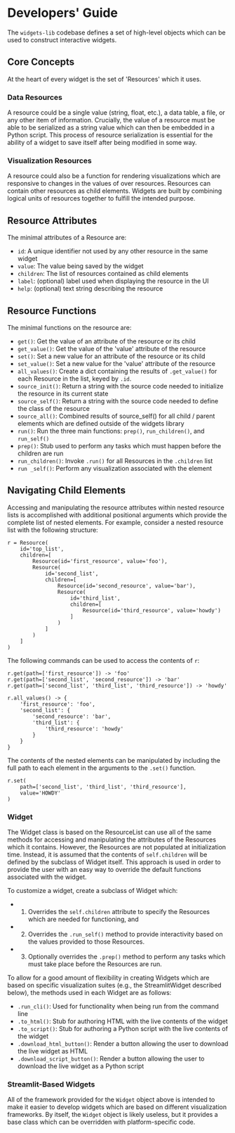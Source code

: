 # Developers' Guide

The `widgets-lib` codebase defines a set of high-level objects which
can be used to construct interactive widgets.

## Core Concepts

At the heart of every widget is the set of 'Resources' which it uses.

### Data Resources

A resource could be a single value (string, float, etc.), a data table,
a file, or any other item of information.
Crucially, the value of a resource must be able to be serialized as
a string value which can then be embedded in a Python script.
This process of resource serialization is essential for the ability
of a widget to save itself after being modified in some way.

### Visualization Resources

A resource could also be a function for rendering visualizations which
are responsive to changes in the values of over resources.
Resources can contain other resources as child elements.
Widgets are built by combining logical units of resources together
to fulfill the intended purpose.

## Resource Attributes

The minimal attributes of a Resource are:

- `id`: A unique identifier not used by any other resource in the same widget
- `value`: The value being saved by the widget
- `children`: The list of resources contained as child elements
- `label`: (optional) label used when displaying the resource in the UI
- `help`: (optional) text string describing the resource

## Resource Functions

The minimal functions on the resource are:

- `get()`: Get the value of an attribute of the resource or its child
- `get_value()`: Get the value of the 'value' attribute of the resource
- `set()`: Set a new value for an attribute of the resource or its child
- `set_value()`: Set a new value for the 'value' attribute of the resource
- `all_values()`: Create a dict containing the results of `.get_value()` for each Resource in the list, keyed by `.id`.
- `source_init()`: Return a string with the source code needed to initialize the resource in its current state
- `source_self()`: Return a string with the source code needed to define the class of the resource
- `source_all()`: Combined results of source_self() for all child / parent elements which are defined outside of the widgets library
- `run()`: Run the three main functions: `prep()`, `run_children()`, and `run_self()`
- `prep()`: Stub used to perform any tasks which must happen before the children are run
- `run_children()`: Invoke `.run()` for all Resources in the `.children` list
- `run _self()`: Perform any visualization associated with the element

## Navigating Child Elements

Accessing and manipulating the resource attributes within nested
resource lists is accomplished with additional positional arguments
which provide the complete list of nested elements.
For example, consider a nested resource list with the following structure:

```
r = Resource(
    id='top_list',
    children=[
        Resource(id='first_resource', value='foo'),
        Resource(
            id='second_list',
            children=[
                Resource(id='second_resource', value='bar'),
                Resource(
                    id='third_list',
                    children=[
                        Resource(id='third_resource', value='howdy')
                    ]
                )
            ]
        )
    ]
)
```

The following commands can be used to access the contents of `r`:

```
r.get(path=['first_resource']) -> 'foo'
r.get(path=['second_list', 'second_resource']) -> 'bar'
r.get(path=['second_list', 'third_list', 'third_resource']) -> 'howdy'

r.all_values() -> {
    'first_resource': 'foo',
    'second_list': {
        'second_resource': 'bar',
        'third_list': {
            'third_resource': 'howdy'
        }
    }
}
```

The contents of the nested elements can be manipulated by
including the full path to each element in the arguments to the `.set()` function.

```
r.set(
    path=['second_list', 'third_list', 'third_resource'],
    value='HOWDY'
)
```

### Widget

The Widget class is based on the ResourceList can use all of the same methods
for accessing and manipulating the attributes of the Resources which it contains.
However, the Resources are not populated at initialization time.
Instead, it is assumed that the contents of `self.children` will be defined
by the subclass of Widget itself.
This approach is used in order to provide the user with an easy way to
override the default functions associated with the widget.

To customize a widget, create a subclass of Widget which:
- 1. Overrides the `self.children` attribute to specify the Resources which are needed for functioning, and
- 2. Overrides the `.run_self()` method to provide interactivity based on the values provided to those Resources.
- 3. Optionally overrides the `.prep()` method to perform any tasks which must take place before the Resources are run.

To allow for a good amount of flexibility in creating Widgets which are
based on specific visualization suites (e.g., the StreamlitWidget described below),
the methods used in each Widget are as follows:

- `.run_cli()`: Used for functionality when being run from the command line
- `.to_html()`: Stub for authoring HTML with the live contents of the widget
- `.to_script()`: Stub for authoring a Python script with the live contents of the widget
- `.download_html_button()`: Render a button allowing the user to download the live widget as HTML
- `.download_script_button()`: Render a button allowing the user to download the live widget as a Python script

### Streamlit-Based Widgets

All of the framework provided for the `Widget` object above is intended to make
it easier to develop widgets which are based on different visualization frameworks.
By itself, the `Widget` object is likely useless, but it provides a base class
which can be overridden with platform-specific code.
